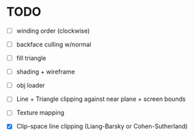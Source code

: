 # TODO

- [ ] winding order (clockwise)
- [ ] backface culling w/normal
- [ ] fill triangle
- [ ] shading + wireframe
- [ ] obj loader 
- [ ] Line + Triangle clipping against near plane + screen bounds
- [ ] Texture mapping
- [x] Clip-space line clipping (Liang-Barsky or Cohen-Sutherland)


